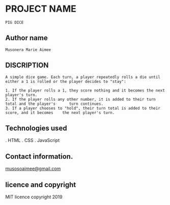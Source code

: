 # PROJECT NAME
```
PIG DICE
```
## Author name
```
Musonera Marie Aimee
```
## DISCRIPTION
```
A simple dice game. Each turn, a player repeatedly rolls a die until either a 1 is rolled or the player decides to "stay":

1. If the player rolls a 1, they score nothing and it becomes the next player's turn.
2. If the player rolls any other number, it is added to their turn total and the player's      turn continues.
3. If a player chooses to "hold", their turn total is added to their score, and it becomes    the next player's turn.

```
## Technologies used
. HTML
. CSS
. JavaScript
## Contact information.
musosoaimee@gmail.com
## licence and copyright
MIT licence copyright 2019
